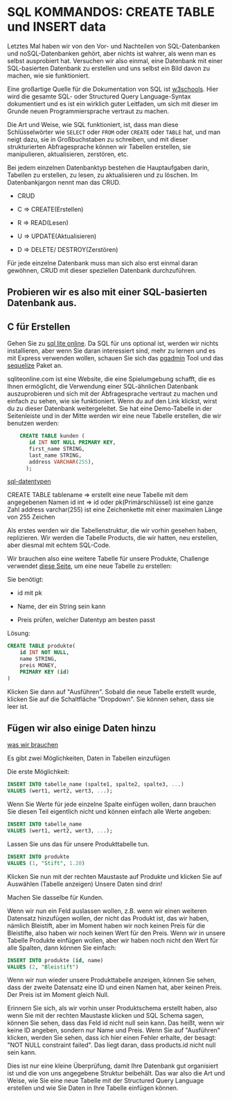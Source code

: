 # SQL KOMMANDOS: CREATE TABLE und INSERT data

Letztes Mal haben wir von den Vor- und Nachteilen von SQL-Datenbanken und noSQL-Datenbanken gehört, aber nichts ist wahrer, als wenn man es selbst ausprobiert hat. Versuchen wir also einmal, eine Datenbank mit einer SQL-basierten Datenbank zu erstellen und uns selbst ein Bild davon zu machen, wie sie funktioniert.

Eine großartige Quelle für die Dokumentation von SQL ist [w3schools](https://www.w3schools.com/sql/). Hier wird die gesamte SQL- oder Structured Query Language-Syntax dokumentiert und es ist ein wirklich guter Leitfaden, um sich mit dieser im Grunde neuen Programmiersprache vertraut zu machen. 

Die Art und Weise, wie SQL funktioniert, ist, dass man diese Schlüsselwörter wie ``SELECT`` oder ``FROM`` oder ``CREATE`` oder ``TABLE`` hat, und man neigt dazu, sie in Großbuchstaben zu schreiben, und mit dieser strukturierten Abfragesprache können wir Tabellen erstellen, sie manipulieren, aktualisieren, zerstören, etc.


Bei jedem einzelnen Datenbanktyp bestehen die Hauptaufgaben darin, Tabellen zu erstellen, zu lesen, zu aktualisieren und zu löschen. Im Datenbankjargon nennt man das CRUD.

 * CRUD

 * C => CREATE(Erstellen)

 * R => READ(Lesen)

 * U => UPDATE(Aktualisieren)

 * D => DELETE/ DESTROY(Zerstören)

Für jede einzelne Datenbank muss man sich also erst einmal daran gewöhnen, CRUD mit dieser speziellen Datenbank durchzuführen.


## Probieren wir es also mit einer SQL-basierten Datenbank aus.

## C für Erstellen

Gehen Sie zu [sql lite online](https://sqliteonline.com/). Da SQL für uns optional ist, werden wir nichts installieren, aber wenn Sie daran interessiert sind, mehr zu lernen und es mit Express verwenden wollen, schauen Sie sich das [pgadmin](https://www.pgadmin.org/download/) Tool und das [sequelize](https://sequelize.org/) Paket an.

sqliteonline.com ist eine Website, die eine Spielumgebung schafft, die es Ihnen ermöglicht, die Verwendung einer SQL-ähnlichen Datenbank auszuprobieren und sich mit der Abfragesprache vertraut zu machen und einfach zu sehen, wie sie funktioniert. Wenn du auf den Link klickst, wirst du zu dieser Datenbank weitergeleitet. Sie hat eine Demo-Tabelle in der Seitenleiste und in der Mitte werden wir eine neue Tabelle erstellen, die wir benutzen werden:

```SQL
    CREATE TABLE kunden (
       id INT NOT NULL PRIMARY KEY,
       first_name STRING,
       last_name STRING,
       address VARCHAR(255),
      );
```

[sql-datentypen](https://www.w3schools.com/sql/sql_datatypes.asp)

CREATE TABLE tablename => erstellt eine neue Tabelle mit dem angegebenen Namen
id int => id oder pk(Primärschlüssel) ist eine ganze Zahl
address varchar(255) ist eine Zeichenkette mit einer maximalen Länge von 255 Zeichen 


Als erstes werden wir die Tabellenstruktur, die wir vorhin gesehen haben, replizieren. Wir werden die Tabelle Products, die wir hatten, neu erstellen, aber diesmal mit echtem SQL-Code.

Wir brauchen also eine weitere Tabelle für unsere Produkte, Challenge verwendet [diese Seite](https://www.w3schools.com/sql/sql_create_table.asp), um eine neue Tabelle zu erstellen:

Sie benötigt:

 * id mit pk

 * Name, der ein String sein kann

 * Preis prüfen, welcher Datentyp am besten passt

Lösung:


```SQL
CREATE TABLE produkte(
	id INT NOT NULL,
  	name STRING,
  	preis MONEY,
  	PRIMARY KEY (id)
)
```

Klicken Sie dann auf "Ausführen". Sobald die neue Tabelle erstellt wurde, klicken Sie auf die Schaltfläche "Dropdown". Sie können sehen, dass sie leer ist.

## Fügen wir also einige Daten hinzu

[was wir brauchen](https://www.w3schools.com/sql/sql_insert.asp)

Es gibt zwei Möglichkeiten, Daten in Tabellen einzufügen

Die erste Möglichkeit:

```SQL
INSERT INTO tabelle_name (spalte1, spalte2, spalte3, ...)
VALUES (wert1, wert2, wert3, ...); 
```

Wenn Sie Werte für jede einzelne Spalte einfügen wollen, dann brauchen Sie diesen Teil eigentlich nicht und können einfach alle Werte angeben:

```SQL
INSERT INTO tabelle_name
VALUES (wert1, wert2, wert3, ...); 
```

Lassen Sie uns das für unsere Produkttabelle tun.

```SQL
INSERT INTO produkte
VALUES (1, "Stift", 1.20)
```

Klicken Sie nun mit der rechten Maustaste auf Produkte und klicken Sie auf Auswählen (Tabelle anzeigen) Unsere Daten sind drin!

Machen Sie dasselbe für Kunden.


Wenn wir nun ein Feld auslassen wollen, z.B. wenn wir einen weiteren Datensatz hinzufügen wollen, der nicht das Produkt ist, das wir haben, nämlich Bleistift, aber im Moment haben wir noch keinen Preis für die Bleistifte, also haben wir noch keinen Wert für den Preis. Wenn wir in unsere Tabelle Produkte einfügen wollen, aber wir haben noch nicht den Wert für alle Spalten, dann können Sie einfach:

```SQL
INSERT INTO produkte (id, name)
VALUES (2, "Bleistift")
```

Wenn wir nun wieder unsere Produkttabelle anzeigen, können Sie sehen, dass der zweite Datensatz eine ID und einen Namen hat, aber keinen Preis. Der Preis ist im Moment gleich Null.


Erinnern Sie sich, als wir vorhin unser Produktschema erstellt haben, also wenn Sie mit der rechten Maustaste klicken und SQL Schema sagen, können Sie sehen, dass das Feld id nicht null sein kann. Das heißt, wenn wir keine ID angeben, sondern nur Name und Preis. Wenn Sie auf "Ausführen" klicken, werden Sie sehen, dass ich hier einen Fehler erhalte, der besagt: "NOT NULL constraint failed". Das liegt daran, dass products.id nicht null sein kann.

Dies ist nur eine kleine Überprüfung, damit Ihre Datenbank gut organisiert ist und die von uns angegebene Struktur beibehält. Das war also die Art und Weise, wie Sie eine neue Tabelle mit der Structured Query Language erstellen und wie Sie Daten in Ihre Tabelle einfügen können.